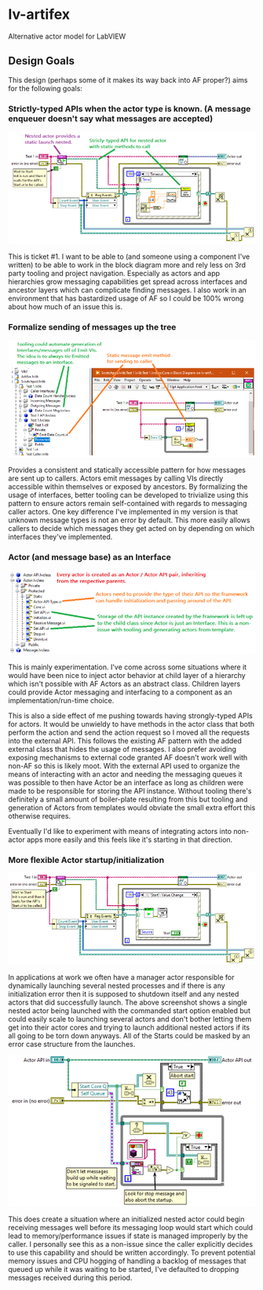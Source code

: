 # lv-artifex
Alternative actor model for LabVIEW

## Design Goals

This design (perhaps some of it makes its way back into AF proper?) aims for the following goals:

### Strictly-typed APIs when the actor type is known. (A message enqueuer doesn't say what messages are accepted)

![Static API Example](doc/StaticApi.png)

This is ticket #1. I want to be able to (and someone using a component I've written) to be able to work in the block diagram more and rely less on 3rd party tooling and project navigation. Especially as actors and app hierarchies grow messaging capabilities get spread across interfaces and ancestor layers which can complicate finding messages. I also work in an environment that has bastardized usage of AF so I could be 100% wrong about how much of an issue this is.

### Formalize sending of messages up the tree

![Message Emitter Pattern](doc/EmitMsg.png)

Provides a consistent and statically accessible pattern for how messages are sent up to callers. Actors emit messages by calling VIs directly accessible within themselves or exposed by ancestors. By formalizing the usage of interfaces, better tooling can be developed to trivialize using this pattern to ensure actors remain self-contained with regards to messaging caller actors. One key difference I've implemented in my version is that unknown message types is not an error by default. This more easily allows callers to decide which messages they get acted on by depending on which interfaces they've implemented.

### Actor (and message base) as an Interface

![Actor as Interface](doc/ActorInterface.png)

This is mainly experimentation. I've come across some situations where it would have been nice to inject actor behavior at child layer of a hierarchy which isn't possible with AF Actors as an abstract class. Children layers could provide Actor messaging and interfacing to a component as an implementation/run-time choice.

This is also a side effect of me pushing towards having strongly-typed APIs for actors. It would be unwieldy to have methods in the actor class that both perform the action and send the action request so I moved all the requests into the external API. This follows the existing AF pattern with the added external class that hides the usage of messages. I also prefer avoiding exposing mechanisms to external code granted AF doesn't work well with non-AF so this is likely moot. With the external API used to organize the means of interacting with an actor and needing the messaging queues it was possible to then have Actor be an interface as long as children were made to be responsible for storing the API instance. Without tooling there's definitely a small amount of boiler-plate resulting from this but tooling and generation of Actors from templates would obviate the small extra effort this otherwise requires.

Eventually I'd like to experiment with means of integrating actors into non-actor apps more easily and this feels like it's starting in that direction.

### More flexible Actor startup/initialization

![Commanded Start](doc/CommandedStart.png)

In applications at work we often have a manager actor responsible for dynamically launching several nested processes and if there is any initialization error then it is supposed to shutdown itself and any nested actors that did successfully launch. The above screenshot shows a single nested actor being launched with the commanded start option enabled but could easily scale to launching several actors and don't bother letting them get into their actor cores and trying to launch additional nested actors if its all going to be torn down anyways. All of the Starts could be masked by an error case structure from the launches.

![Wait for Start](doc/WaitForStart.png)

This does create a situation where an initialized nested actor could begin receiving messages well before its messaging loop would start which could lead to memory/performance issues if state is managed improperly by the caller. I personally see this as a non-issue since the caller explicitly decides to use this capability and should be written accordingly. To prevent potential memory issues and CPU hogging of handling a backlog of messages that queued up while it was waiting to be started, I've defaulted to dropping messages received during this period.
